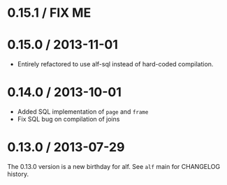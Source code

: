 # 0.15.1 / FIX ME

# 0.15.0 / 2013-11-01

* Entirely refactored to use alf-sql instead of hard-coded compilation.

# 0.14.0 / 2013-10-01

* Added SQL implementation of `page` and `frame`
* Fix SQL bug on compilation of joins

# 0.13.0 / 2013-07-29

The 0.13.0 version is a new birthday for alf. See `alf` main for CHANGELOG
history.

